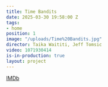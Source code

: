 ```yaml
---
title: Time Bandits
date: 2025-03-30 19:58:00 Z
tags:
- home
position: 1
image: "/uploads/Time%20Bandits.jpg"
director: Taika Waititi, Jeff Tomsic
video: 1071930414
is-in-production: true
layout: project
---
```


[IMDb](https://www.imdb.com/title/tt1928307/)